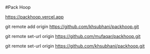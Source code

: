 #Pack Hoop

https://packhoop.vercel.app

<!-- #Sanity integrations

# Product and Category Page

#github
#vercel
#Sanity.io
#updates requried



Category

3 sections

spec remove 
 
 FAQs
 Ordering process
 



Products
Multiple category
3 sections
space added
FAQS
 Ordering process
 
 Font as per website
 
 SEO schema
 
 headig top margin
 
 Thank you page
 -->
git remote add origin https://github.com/khsubhani/packhoop.git

git remote set-url origin https://github.com/mufaqar/packhoop.git 


git remote set-url origin https://github.com/khsubhani/packhoop.git

